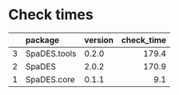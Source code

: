 # Check times

|   |package      |version | check_time|
|:--|:------------|:-------|----------:|
|3  |SpaDES.tools |0.2.0   |      179.4|
|2  |SpaDES       |2.0.2   |      170.9|
|1  |SpaDES.core  |0.1.1   |        9.1|



